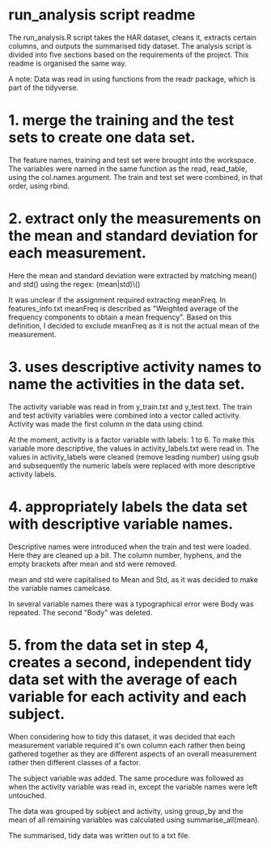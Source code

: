 # run_analysis script readme

The run_analysis.R script takes the HAR dataset, cleans it, extracts certain columns, and outputs the summarised tidy dataset.
The analysis script is divided into five sections based on the requirements of the project. This readme is organised the same way.

A note:
Data was read in using functions from the readr package, which is part of the tidyverse.
	
	
# 1. merge the training and the test sets to create one data set. 

The feature names, training and test set were brought into the workspace. 
The variables were named in the same function as the read, read_table, using the col.names argument.
The train and test set were combined, in that order, using rbind.

# 2. extract only the measurements on the mean and standard deviation for each measurement.

Here the mean and standard deviation were extracted by matching mean() and std() using the regex: (mean|std)\\()

It was unclear if the assignment required extracting meanFreq. In features_info.txt meanFreq is described as "Weighted average of the frequency components to obtain a mean frequency". Based on this definition, I decided to exclude meanFreq as it is not the actual mean of the measurement.

# 3. uses descriptive activity names to name the activities in the data set.

The activity variable was read in from y_train.txt and y_test.text. 
The train and test activity variables were combined into a vector called activity.
Activity was made the first column in the data using cbind.

At the moment, activity is a factor variable with labels: 1 to 6. 
To make this variable more descriptive, the values in activity_labels.txt were read in.
The values in activity_labels were cleaned (remove leading number) using gsub and subsequently the 
numeric labels were replaced with more descriptive activity labels.

# 4. appropriately labels the data set with descriptive variable names.

Descriptive names were introduced when the train and test were 
loaded. Here they are cleaned up a bit. The column number, hyphens, 
and the empty brackets after mean and std were removed.

mean and std were capitalised to Mean and Std, as it was decided to make the variable names camelcase.

In several variable names there was a typographical error were Body was repeated. The second "Body" was deleted.


# 5. from the data set in step 4, creates a second, independent tidy data set with the average of each variable for each activity and each subject.

When considering how to tidy this dataset, it was decided that each measurement variable required it's own column each rather then being gathered together as they are different aspects of an overall measurement rather then different classes of a factor. 

The subject variable was added. The same procedure was followed as when the activity variable was read in, except the variable names were left untouched.

The data was grouped by subject and activity, using group_by and the mean of all remaining variables was calculated using summarise_all(mean).

The summarised, tidy data was written out to a txt file.






